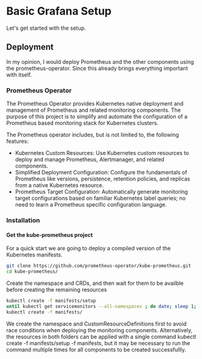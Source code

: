# Basic Grafana Setup
Let's get started with the setup.

## Deployment

In my opinion, I would deploy Prometheus and the other components using the prometheus-operator. 
Since this already brings everything important with itself.

### Prometheus Operator
The Prometheus Operator provides Kubernetes native deployment and management of Prometheus and related monitoring components. The purpose of this project is to simplify and automate the configuration of a Prometheus based monitoring stack for Kubernetes clusters.

The Prometheus operator includes, but is not limited to, the following features:
- Kubernetes Custom Resources: Use Kubernetes custom resources to deploy and manage Prometheus, Alertmanager, and related components.
- Simplified Deployment Configuration: Configure the fundamentals of Prometheus like versions, persistence, retention policies, and replicas from a native Kubernetes resource.
- Prometheus Target Configuration: Automatically generate monitoring target configurations based on familiar Kubernetes label queries; no need to learn a Prometheus specific configuration language.


### Installation
#### Get the kube-prometheus project
For a quick start we are going to deploy a compiled version of the Kubernetes manifests.
```bash
git clone https://github.com/prometheus-operator/kube-prometheus.git
cd kube-prometheus/
```

Create the namespace and CRDs, and then wait for them to be availble before creating the remaining resources
```bash
kubectl create -f manifests/setup
until kubectl get servicemonitors --all-namespaces ; do date; sleep 1; echo ""; done
kubectl create -f manifests/
```

We create the namespace and CustomResourceDefinitions first to avoid race conditions when deploying the monitoring components. Alternatively, the resources in both folders can be applied with a single command kubectl create -f manifests/setup -f manifests, but it may be necessary to run the command multiple times for all components to be created successfullly.

